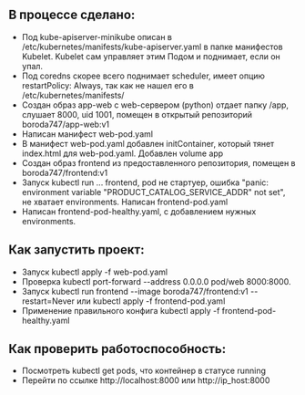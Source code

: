 ## В процессе сделано:
 - Под kube-apiserver-minikube описан в /etc/kubernetes/manifests/kube-apiserver.yaml в папке манифестов Kubelet. Kubelet сам управляет этим Подом и поднимает, если он упал.
 - Под coredns скорее всего поднимает scheduler, имеет опцию restartPolicy: Always, так как не нашел его в /etc/kubernetes/manifests/
 - Создан образ app-web с web-сервером (python) отдает папку /app, слушает 8000, uid 1001, помещен в открытый репозиторий boroda747/app-web:v1  
 - Написан манифест web-pod.yaml
 - В манифест web-pod.yaml добавлен initContainer, который тянет index.html для web-pod.yaml. Добавлен volume app
 - Создан образ frontend из предоставленного репозитория, помещен в boroda747/frontend:v1
 - Запуск kubectl run ... frontend, pod не стартуер, ошибка "panic: environment variable "PRODUCT_CATALOG_SERVICE_ADDR" not set", не хватает environments. Написан frontend-pod.yaml
 - Написан frontend-pod-healthy.yaml, с добавлением нужных environments.

## Как запустить проект:
 - Запуск kubectl apply -f web-pod.yaml
 - Проверка kubectl port-forward --address 0.0.0.0 pod/web 8000:8000. 
 - Запуск kubectl run frontend --image boroda747/frontend:v1 --restart=Never или kubectl apply -f frontend-pod.yaml
 - Применение правильного конфига kubectl apply -f frontend-pod-healthy.yaml

## Как проверить работоспособность:
 - Посмотреть kubectl get pods, что контейнер в статусе running
 - Перейти по ссылке http://localhost:8000 или http://ip_host:8000